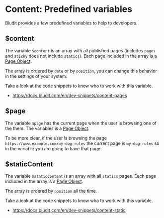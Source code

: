 # Content: Predefined variables
<!-- position: 3 -->

Bludit provides a few predefined variables to help to developers.

<h2 id="content">$content</h2>

The variable `$content` is an array with all published pages (includes `pages` and `sticky` does not include `statics`). Each page included in the array is a [Page Object](https://github.com/bludit/bludit/blob/master/bl-kernel/pagex.class.php).

The array is ordered by `date` or by `position`, you can change this behavior in the settings of your system.

Take a look at the code snippets to know who to work with this variable.
- https://docs.bludit.com/en/dev-snippets/content-pages

<h2 id="page">$page</h2>

The variable `$page` has the current page when the user is browsing one of the them. The variables is a [Page Object](https://github.com/bludit/bludit/blob/master/bl-kernel/pagex.class.php).

To be more clear, if the user is browsing the page `https://www.example.com/my-dog-rules` the current page is `my-dog-rules` so in the variable you are going to have that page.

<h2 id="staticContent">$staticContent</h2>

The variable `$staticContent` is an array with all `statics` pages. Each page included in the array is a [Page Object](https://github.com/bludit/bludit/blob/master/bl-kernel/pagex.class.php).

The array is ordered by `position` all the time.

Take a look at the code snippets to know who to work with this variable.
- https://docs.bludit.com/en/dev-snippets/content-static